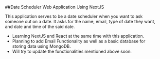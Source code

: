 ##Date Scheduler Web Application Using NextJS

This application serves to be a date scheduler when you want to ask someone out on a date. It asks for the name, email, type of date they want, and date and time of the said date.

- Learning NextJS and React at the same time with this application.
- Planning to add Email Functionality as well as a basic database for storing data using MongoDB.
- Will try to update the functionalities mentioned above soon.
